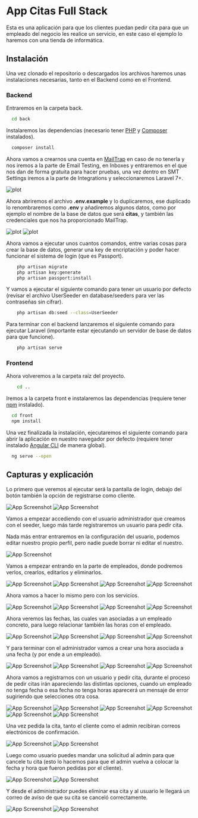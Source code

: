 # App Citas Full Stack

Esta es una aplicación para que los clientes puedan pedir cita para que un empleado del negocio les realice un servicio, en este caso el ejemplo lo haremos con una tienda de informática.

## Instalación

Una vez clonado el repositorio o descargados los archivos haremos unas instalaciones necesarias, tanto en el Backend como en el Frontend.

### Backend

Entraremos en la carpeta back.

```bash
  cd back
```

Instalaremos las dependencias (necesario tener [PHP](https://www.php.net/downloads) y [Composer](https://getcomposer.org/) instalados).

```bash
  composer install
```

Ahora vamos a crearnos una cuenta en [MailTrap](https://mailtrap.io/) en caso de no tenerla y nos iremos a la parte de Email Testing, en Inboxes y entraremos en el que nos dan de forma gratuita para hacer pruebas, una vez dentro en SMT Settings iremos a la parte de Integrations y seleccionaremos Laravel 7+.

![plot](./front/Capturas%20Readme/mailtrap.png)

Ahora abriremos el archivo **.env.example** y lo duplicaremos, ese duplicado lo renombraremos como **.env** y añadiremos algunos datos, como por ejemplo el nombre de la base de datos que será **citas**, y también las credenciales que nos ha proporcionado MailTrap.

![plot](./front/Capturas%20Readme/env1.png)
![plot](./front/Capturas%20Readme/env2.png)

Ahora vamos a ejecutar unos cuantos comandos, entre varias cosas para crear la base de datos, generar una key de encriptación y poder hacer funcionar el sistema de login (que es Passport).

```bash
    php artisan migrate
    php artisan key:generate
    php artisan passport:install
```

Y vamos a ejecutar el siguiente comando para tener un usuario por defecto (revisar el archivo UserSeeder en database/seeders para ver las contraseñas sin cifrar).

```bash
    php artisan db:seed --class=UserSeeder
```

Para terminar con el backend lanzaremos el siguiente comando para ejecutar Laravel (importante estar ejecutando un servidor de base de datos para que funcione).

```bash
    php artisan serve
```

### Frontend

Ahora volveremos a la carpeta raíz del proyecto.

```bash
    cd ..
```

Iremos a la carpeta front e instalaremos las dependencias (requiere tener [npm](https://nodejs.org/es) instalado).

```bash
  cd front
  npm install
```

Una vez finalizada la instalación, ejecutaremos el siguiente comando para abrir la aplicación en nuestro navegador por defecto (requiere tener instalado [Angular CLI](https://angular.io/cli) de manera global).

```bash
  ng serve --open
```

## Capturas y explicación

Lo primero que veremos al ejecutar será la pantalla de login, debajo del botón también la opción de registrarse como cliente.

![App Screenshot](./front/Capturas%20Readme/login.png)
![App Screenshot](./front/Capturas%20Readme/register.png)

Vamos a empezar accediendo con el usuario administrador que creamos con el seeder, luego más tarde registraremos un usuario para pedir cita.

Nada más entrar entraremos en la configuración del usuario, podemos editar nuestro propio perfil, pero nadie puede borrar ni editar el nuestro.

![App Screenshot](./front/Capturas%20Readme/config.png)

Vamos a empezar entrando en la parte de empleados, donde podremos verlos, crearlos, editarlos y eliminarlos.

![App Screenshot](./front/Capturas%20Readme/empleados.png)
![App Screenshot](./front/Capturas%20Readme/crear-empleado.png)
![App Screenshot](./front/Capturas%20Readme/editar-empleado.png)
![App Screenshot](./front/Capturas%20Readme/eliminar-empleado.png)

Ahora vamos a hacer lo mismo pero con los servicios.

![App Screenshot](./front/Capturas%20Readme/servicios.png)
![App Screenshot](./front/Capturas%20Readme/crear-servicio.png)
![App Screenshot](./front/Capturas%20Readme/editar-servicio.png)
![App Screenshot](./front/Capturas%20Readme/eliminar-servicio.png)

Ahora veremos las fechas, las cuales van asociadas a un empleado concreto, para luego relacionar también las horas con el empleado.

![App Screenshot](./front/Capturas%20Readme/fechas.png)
![App Screenshot](./front/Capturas%20Readme/crear-fecha.png)
![App Screenshot](./front/Capturas%20Readme/editar-fecha.png)
![App Screenshot](./front/Capturas%20Readme/eliminar-fecha.png)

Y para terminar con el administrador vamos a crear una hora asociada a una fecha (y por ende a un empleado).

![App Screenshot](./front/Capturas%20Readme/horas.png)
![App Screenshot](./front/Capturas%20Readme/crear-hora.png)
![App Screenshot](./front/Capturas%20Readme/editar-hora.png)
![App Screenshot](./front/Capturas%20Readme/eliminar-hora.png)

Ahora vamos a registrarnos con un usuario y pedir cita, durante el proceso de pedir citas irán apareciendo las distintas opciones, cuando un empleado no tenga fecha o esa fecha no tenga horas aparecerá un mensaje de error sugiriendo que selecciones otra cosa.

![App Screenshot](./front/Capturas%20Readme/date-servicio.png)
![App Screenshot](./front/Capturas%20Readme/date-empleado.png)
![App Screenshot](./front/Capturas%20Readme/date-fecha.png)
![App Screenshot](./front/Capturas%20Readme/date-error.png)
![App Screenshot](./front/Capturas%20Readme/date-hora.png)
![App Screenshot](./front/Capturas%20Readme/date-pedir-cita.png)

Una vez pedida la cita, tanto el cliente como el admin recibiran correos electrónicos de confirmación.

![App Screenshot](./front/Capturas%20Readme/correo-cliente.png)
![App Screenshot](./front/Capturas%20Readme/correo-admin.png)

Luego como usuario puedes mandar una solicitud al admin para que cancele tu cita (esto lo hacemos para que el admin vuelva a colocar la fecha y hora que fueron pedidas por el cliente).

![App Screenshot](./front/Capturas%20Readme/pedir-cancelacion.png)
![App Screenshot](./front/Capturas%20Readme/correo-cancelacion-admin.png)

Y desde el administrador puedes eliminar esa cita y al usuario le llegará un correo de aviso de que su cita se canceló correctamente.

![App Screenshot](./front/Capturas%20Readme/cancelando.png)
![App Screenshot](./front/Capturas%20Readme/correo-cancelacion-user.png)
